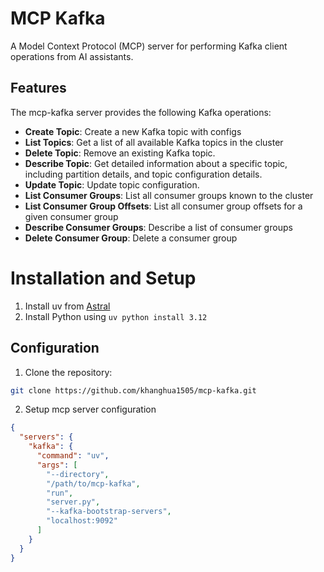 # MCP Kafka

A Model Context Protocol (MCP) server for performing Kafka client operations from AI assistants.

## Features

The mcp-kafka server provides the following Kafka operations:

- **Create Topic**: Create a new Kafka topic with configs
- **List Topics**: Get a list of all available Kafka topics in the cluster
- **Delete Topic**: Remove an existing Kafka topic.
- **Describe Topic**: Get detailed information about a specific topic, including partition details, and topic configuration details.
- **Update Topic**: Update topic configuration.
- **List Consumer Groups**: List all consumer groups known to the cluster
- **List Consumer Group Offsets**: List all consumer group offsets for a given consumer group
- **Describe Consumer Groups**: Describe a list of consumer groups
- **Delete Consumer Group**: Delete a consumer group

# Installation and Setup

1. Install uv from [Astral](https://docs.astral.sh/uv/getting-started/installation/)
2. Install Python using `uv python install 3.12`

## Configuration

1. Clone the repository:

  ```sh
  git clone https://github.com/khanghua1505/mcp-kafka.git
  ```

2. Setup mcp server configuration

  ```json
  {
    "servers": {
      "kafka": {
        "command": "uv",
        "args": [
          "--directory",
          "/path/to/mcp-kafka",
          "run",
          "server.py",
          "--kafka-bootstrap-servers",
          "localhost:9092"
        ]
      }
    }
  }
  ```
